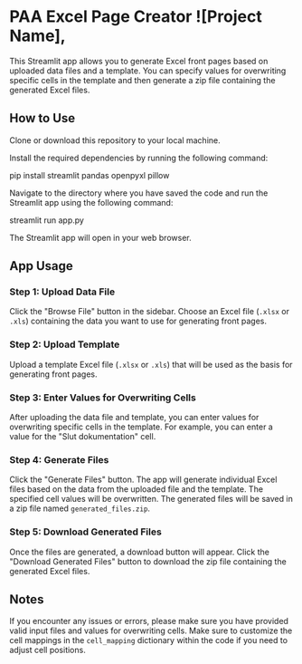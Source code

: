 # PAA Excel Page Creator ![Project Name],

This Streamlit app allows you to generate Excel front pages based on uploaded data files and a template. You can specify values for overwriting specific cells in the template and then generate a zip file containing the generated Excel files.

## How to Use
Clone or download this repository to your local machine.

Install the required dependencies by running the following command:

pip install streamlit pandas openpyxl pillow

Navigate to the directory where you have saved the code and run the Streamlit app using the following command:

streamlit run app.py

The Streamlit app will open in your web browser.

## App Usage
### Step 1: Upload Data File
Click the "Browse File" button in the sidebar.
Choose an Excel file (`.xlsx` or `.xls`) containing the data you want to use for generating front pages.    

### Step 2: Upload Template
Upload a template Excel file (`.xlsx` or `.xls`) that will be used as the basis for generating front pages.

### Step 3: Enter Values for Overwriting Cells
After uploading the data file and template, you can enter values for overwriting specific cells in the template. For example, you can enter a value for the "Slut dokumentation" cell.

### Step 4: Generate Files
Click the "Generate Files" button.
The app will generate individual Excel files based on the data from the uploaded file and the template. The specified cell values will be overwritten.
The generated files will be saved in a zip file named `generated_files.zip`.

### Step 5: Download Generated Files
Once the files are generated, a download button will appear.
Click the "Download Generated Files" button to download the zip file containing the generated Excel files.

## Notes
If you encounter any issues or errors, please make sure you have provided valid input files and values for overwriting cells.
Make sure to customize the cell mappings in the `cell_mapping` dictionary within the code if you need to adjust cell positions.

